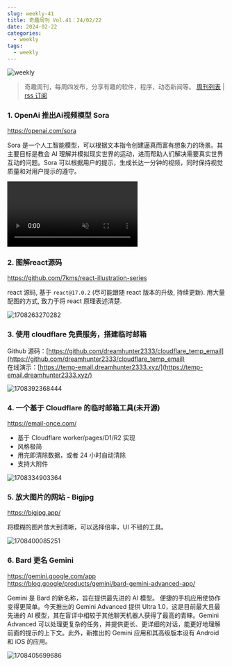 ```yaml
---
slug: weekly-41
title: 奇趣周刊 Vol.41：24/02/22
date: 2024-02-22
categories:
  - weekly
tags:
  - weekly
---
```


![weekly](https://imgurl.zishu.me/weekly.webp)

> 奇趣周刊，每周四发布，分享有趣的软件，程序，动态新闻等。 [周刊列表](/categories/weekly/) | [rss 订阅](/categories/weekly/index.xml)

### 1. OpenAi 推出Ai视频模型 Sora

https://openai.com/sora

Sora 是一个人工智能模型，可以根据文本指令创建逼真而富有想象力的场景。其主要目标是教会 AI 理解并模拟现实世界的运动，进而帮助人们解决需要真实世界互动的问题。Sora 可以根据用户的提示，生成长达一分钟的视频，同时保持视觉质量和对用户提示的遵守。

<video src="https://cdn.openai.com/tmp/s/title_0.mp4" controls muted></video>

### 2. 图解react源码

https://github.com/7kms/react-illustration-series

react 源码, 基于 `react@17.0.2` (尽可能跟随 react 版本的升级, 持续更新). 用大量配图的方式, 致力于将 react 原理表述清楚.

![1708263270282](https://imgurl.zishu.me/2024/02/1708263270282.webp)

### 3. 使用 cloudflare 免费服务，搭建临时邮箱

Github 源码：[https://github.com/dreamhunter2333/cloudflare_temp_email](https://github.com/dreamhunter2333/cloudflare_temp_email)  
在线演示：[https://temp-email.dreamhunter2333.xyz/](https://temp-email.dreamhunter2333.xyz/)

![1708392368444](https://imgurl.zishu.me/2024/02/1708392368444.webp)

### 4. 一个基于 Cloudflare 的临时邮箱工具(未开源)

https://email-once.com/

- 基于 Cloudflare worker/pages/D1/R2 实现
- 风格极简
- 用完即清除数据，或者 24 小时自动清除
- 支持大附件

![1708334903364](https://imgurl.zishu.me/2024/02/1708334903364.webp)

### 5. 放大图片的网站 - Bigjpg

https://bigjpg.app/

将模糊的图片放大到清晰，可以选择倍率，UI 不错的工具。

![1708400085251](https://imgurl.zishu.me/2024/02/1708400085251.webp)

### 6. Bard 更名 Gemini

https://gemini.google.com/app  
https://blog.google/products/gemini/bard-gemini-advanced-app/  

Gemini 是 Bard 的新名称，旨在提供最先进的 AI 模型。 便捷的手机应用使协作变得更简单。今天推出的 Gemini Advanced 提供 Ultra 1.0，这是目前最大且最先进的 AI 模型，其在盲评中相较于其他聊天机器人获得了最高的青睐。Gemini Advanced 可以处理更复杂的任务，并提供更长、更详细的对话，能更好地理解前面的提示的上下文。此外，新推出的 Gemini 应用和其高级版本设有 Android 和 iOS 的应用。

![1708405699686](https://imgurl.zishu.me/2024/02/1708405699686.webp)
